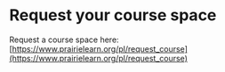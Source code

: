 # Request your course space

Request a course space here: [https://www.prairielearn.org/pl/request_course](https://www.prairielearn.org/pl/request_course)
